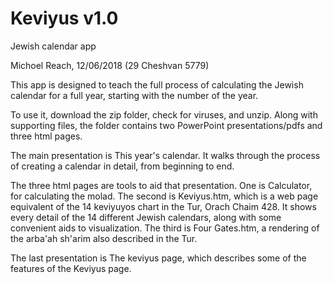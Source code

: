 # Keviyus v1.0

Jewish calendar app

Michoel Reach, 12/06/2018 (29 Cheshvan 5779)

This app is designed to teach the full process of calculating the Jewish calendar for a full year,
starting with the number of the year.

To use it, download the zip folder, check for viruses, and unzip.
Along with supporting files, the folder contains two PowerPoint presentations/pdfs and three html pages.

The main presentation is This year's calendar. It walks through the process of creating a calendar
in detail, from beginning to end.

The three html pages are tools to aid that presentation.
One is Calculator, for calculating the molad.
The second is Keviyus.htm, which is a web page equivalent of the 14 keviyuyos chart in the Tur,
Orach Chaim 428. It shows every detail of the 14 different Jewish calendars, along with some
convenient aids to visualization.
The third is Four Gates.htm, a rendering of the arba'ah sh'arim also described in the Tur.

The last presentation is The keviyus page, which describes some of the features of the Keviyus page.


